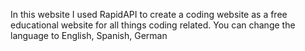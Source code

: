In this website I used RapidAPI to create a coding website as a free educational website for all things coding related. 
You can change the language to English, Spanish, German 
